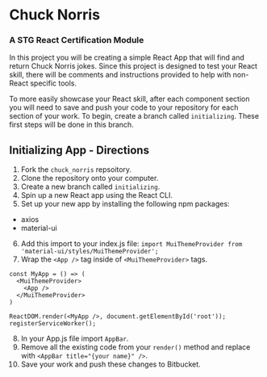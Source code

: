 # Chuck Norris
### A STG React Certification Module

In this project you will be creating a simple React App that will find and return Chuck Norris jokes. Since this project is designed to test your React skill, there will be comments and instructions provided to help with non-React specific tools.

To more easily showcase your React skill, after each component section you will need to save and push your code to your repository for each section of your work. To begin, create a branch called `initializing`. These first steps will be done in this branch.
## Initializing App - Directions
1. Fork the `chuck_norris` repsoitory.
2. Clone the repository onto your computer.
3. Create a new branch called `initializing`.
4. Spin up a new React app using the React CLI.
5. Set up your new app by installing the following npm packages:
  * axios
  * material-ui

6. Add this import to your index.js file: 
  `import MuiThemeProvider from 'material-ui/styles/MuiThemeProvider';`
7. Wrap the `<App />` tag inside of `<MuiThemeProvider>` tags.
```
const MyApp = () => (
  <MuiThemeProvider>
    <App />
  </MuiThemeProvider>
)

ReactDOM.render(<MyApp />, document.getElementById('root'));
registerServiceWorker();
```
8. In your App.js file import `AppBar`.
9. Remove all the existing code from your `render()` method and replace with `<AppBar title="{your name}" />`.
10. Save your work and push these changes to Bitbucket.


